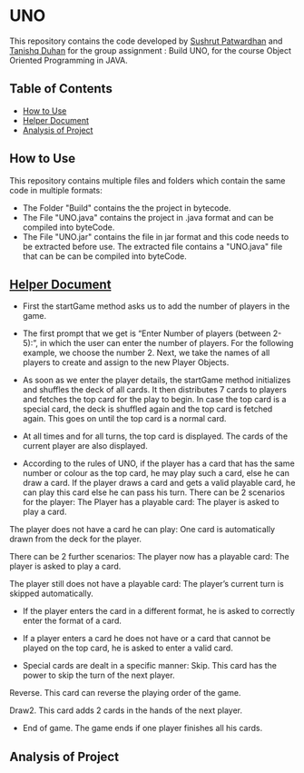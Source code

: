 # UNO
This repository contains the code developed by [Sushrut Patwardhan](f20190382@pilani.bits-pilani.ac.in) and [Tanishq Duhan](f20190636@pilani.bits-pilani.ac.in) for the group assignment : Build UNO, for the course Object Oriented Programming in JAVA.

## Table of Contents
* [How to Use](#how-to-use)
* [Helper Document](#helper-document)
* [Analysis of Project](#analysis-of-project)


## How to Use
This repository contains multiple files and folders which contain the same code in multiple formats:
* The Folder "Build" contains the the project in bytecode.
* The File "UNO.java" contains the project in .java format and can be compiled into byteCode.
* The File "UNO.jar" contains the file in jar format and this code needs to be extracted before use. The extracted file contains a "UNO.java" file that can be can be compiled into byteCode.

## [Helper Document](https://docs.google.com/document/d/1RX_772KRHujQt6YojQMUvlOEX8ROps4PbVOHyAWTbG0/edit#)

* First the startGame method asks us to add the number of players in the game.

* The first prompt that we get is “Enter Number of players (between 2-5):”, in which the user can enter the number of players.
For the following example, we choose the number 2.
Next, we take the names of all players to create and assign to the new Player Objects.

* As soon as we enter the player details, the startGame method initializes and shuffles the deck of all cards. It then distributes 7 cards to players and fetches the top card for the play to begin. In case the top card is a special card, the deck is shuffled again and the top card is fetched again. This goes on until the top card is a normal card. 

* At all times and for all turns, the top card is displayed. The cards of the current player are also displayed.

* According to the rules of UNO, if the player has a card that has the same number or colour as the top card, he may play such a card, else he can draw a card. If the player draws a card and gets a valid playable card, he can play this card else he can pass his turn.
There can be 2 scenarios for the player:
The Player has a playable card: The player is asked to play a card.

The player does not have a card he can play: One card is automatically drawn from the deck for the player. 

There can be 2 further scenarios:
The player now has a playable card: The player is asked to play a card.

The player still does not have a playable card: The player’s current turn is skipped automatically.

* If the player enters the card in a different format, he is asked to correctly enter the format of a card.

* If a player enters a card he does not have or a card that cannot be played on  the top card, he is asked to enter a valid card.

* Special cards are dealt in a specific manner:
Skip. This card has the power to skip the turn of the next player.

Reverse. This card can reverse the playing order of the game.

Draw2. This card adds 2 cards in the hands of the next player.

* End of game. The game ends if one player finishes all his cards.


## Analysis of Project



